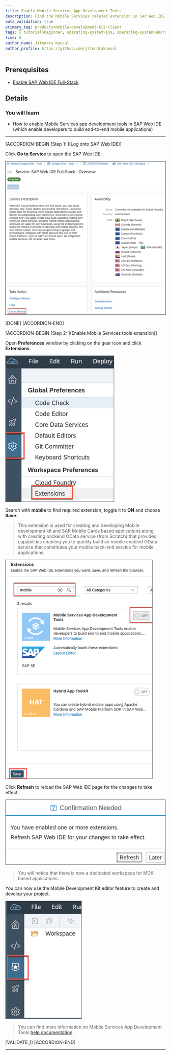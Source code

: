 ```yaml
---
title: Enable Mobile Services App Development Tools
description: Find the Mobile Services related extension in SAP Web IDE, enable it, save it, and refresh the browser.
auto_validation: true
primary_tag: products>mobile-development-kit-client
tags: [ tutorial>beginner, operating-system>ios, operating-system>android, topic>mobile, products>sap-cloud-platform, products>mobile-development-kit-client, software-product-function>sap-cloud-platform-mobile-services ]
time: 5
author_name: Jitendra Kansal
author_profile: https://github.com/jitendrakansal
---
```


## Prerequisites
- [Enable SAP Web IDE Full-Stack](webide-multi-cloud)

## Details
### You will learn
  - How to enable Mobile Services app development tools in SAP Web IDE (which enable developers to build end-to-end mobile applications)

---

[ACCORDION-BEGIN [Step 1: ](Log onto SAP Web IDE)]

Click **Go to Service** to open the SAP Web IDE.

![MDK](img_004.png)

[DONE]
[ACCORDION-END]

[ACCORDION-BEGIN [Step 2: ](Enable Mobile Services tools extension)]

Open **Preferences** window by clicking on the gear icon and click **Extensions**.

![MDK](img_005.png)

Search with **mobile** to find required extension, toggle it to **ON** and choose **Save**.

>This extension is used for creating and developing Mobile development kit and SAP Mobile Cards based applications along with creating backend OData service (from Scratch) that provides capabilities enabling you to quickly build an mobile enabled OData service that constitutes your mobile back-end service for mobile applications.  

![MDK](img_006.png)

Click **Refresh** to reload the SAP Web IDE page for the changes to take effect.

![MDK](img_007.png)

>You will notice that there is now a dedicated workspace for MDK based applications.

You can now use the Mobile Development Kit editor feature to create and develop your project.

![MDK](img_008.png)

>You can find more information on Mobile Services App Development Tools [help documentation](https://help.sap.com/viewer/product/MS_APPDEV_ON_WEBIDE/Latest/en-US).

[VALIDATE_1]
[ACCORDION-END]

---
